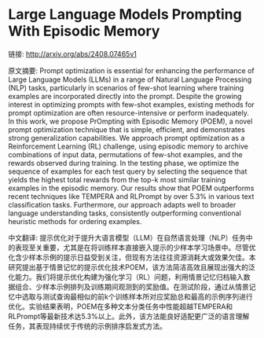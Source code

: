 # Large Language Models Prompting With Episodic Memory

链接: http://arxiv.org/abs/2408.07465v1

原文摘要:
Prompt optimization is essential for enhancing the performance of Large
Language Models (LLMs) in a range of Natural Language Processing (NLP) tasks,
particularly in scenarios of few-shot learning where training examples are
incorporated directly into the prompt. Despite the growing interest in
optimizing prompts with few-shot examples, existing methods for prompt
optimization are often resource-intensive or perform inadequately. In this
work, we propose PrOmpting with Episodic Memory (POEM), a novel prompt
optimization technique that is simple, efficient, and demonstrates strong
generalization capabilities. We approach prompt optimization as a Reinforcement
Learning (RL) challenge, using episodic memory to archive combinations of input
data, permutations of few-shot examples, and the rewards observed during
training. In the testing phase, we optimize the sequence of examples for each
test query by selecting the sequence that yields the highest total rewards from
the top-k most similar training examples in the episodic memory. Our results
show that POEM outperforms recent techniques like TEMPERA and RLPrompt by over
5.3% in various text classification tasks. Furthermore, our approach adapts
well to broader language understanding tasks, consistently outperforming
conventional heuristic methods for ordering examples.

中文翻译:
提示优化对于提升大语言模型（LLM）在自然语言处理（NLP）任务中的表现至关重要，尤其是在将训练样本直接嵌入提示的少样本学习场景中。尽管优化含少样本示例的提示日益受到关注，但现有方法往往资源消耗大或效果欠佳。本研究提出基于情景记忆的提示优化技术POEM，该方法简洁高效且展现出强大的泛化能力。我们将提示优化构建为强化学习（RL）问题，利用情景记忆归档输入数据组合、少样本示例排列及训练期间观测到的奖励值。在测试阶段，通过从情景记忆中选取与测试查询最相似的前k个训练样本所对应奖励总和最高的示例序列进行优化。实验结果表明，POEM在多种文本分类任务中性能超越TEMPERA和RLPrompt等最新技术达5.3%以上。此外，该方法能良好适配更广泛的语言理解任务，其表现持续优于传统的示例排序启发式方法。
